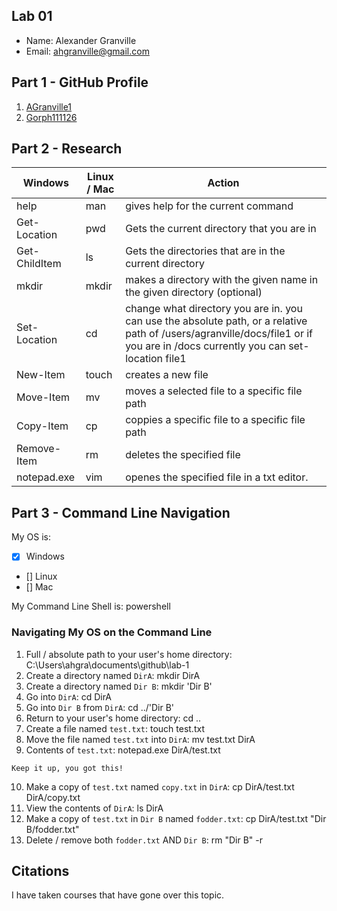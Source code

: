 ## Lab 01

- Name: Alexander Granville  
- Email: ahgranville@gmail.com

## Part 1 - GitHub Profile

1. [AGranville1](https://github.com/AGranville1)
2. [Gorph111126](https://github.com/Gorph111126)

## Part 2 - Research

| Windows | Linux / Mac | Action |
| ---     | ---         | ---    |
| help    | man         | gives help for the current command       |
| Get-Location | pwd    | Gets the current directory that you are in |
| Get-ChildItem | ls    | Gets the directories that are in the current directory|
| mkdir   | mkdir       | makes a directory with the given name in the given directory (optional)       |
| Set-Location | cd     | change what directory you are in. you can use the absolute path, or a relative path of /users/agranville/docs/file1 or if you are in /docs currently you can set-location file1       |
| New-Item | touch      | creates a new file       |
| Move-Item | mv        | moves a selected file to a specific file path       |
| Copy-Item | cp        | coppies a specific file to a specific file path       |
| Remove-Item | rm      | deletes the specified file        |  
| notepad.exe | vim     | openes the specified file in a txt editor.       |

## Part 3 - Command Line Navigation

My OS is:
- [x] Windows
- [] Linux
- [] Mac

My Command Line Shell is: powershell

### Navigating My OS on the Command Line

1. Full / absolute path to your user's home directory: C:\Users\ahgra\documents\github\lab-1
2. Create a directory named `DirA`: mkdir DirA
3. Create a directory named `Dir B`: mkdir 'Dir B'
4. Go into `DirA`: cd DirA
5. Go into `Dir B` from `DirA`: cd ../'Dir B'
6. Return to your user's home directory: cd ..
7. Create a file named `test.txt`: touch test.txt   
8. Move the file named `test.txt` into `DirA`: mv test.txt DirA
9. Contents of `test.txt`: notepad.exe DirA/test.txt
```
Keep it up, you got this!
```
10. Make a copy of `test.txt` named `copy.txt` in `DirA`: cp DirA/test.txt DirA/copy.txt
11. View the contents of `DirA`: ls DirA
12. Make a copy of `test.txt` in `Dir B` named `fodder.txt`: cp DirA/test.txt "Dir B/fodder.txt"
13. Delete / remove both `fodder.txt` AND `Dir B`: rm "Dir B" -r

## Citations

I have taken courses that have gone over this topic.



